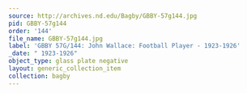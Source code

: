 ```yaml
---
source: http://archives.nd.edu/Bagby/GBBY-57g144.jpg
pid: GBBY-57g144
order: '144'
file_name: GBBY-57g144.jpg
label: 'GBBY 57G/144: John Wallace: Football Player - 1923-1926'
_date: " 1923-1926"
object_type: glass plate negative
layout: generic_collection_item
collection: bagby
---
```

